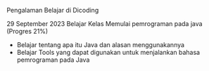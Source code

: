 Pengalaman Belajar di Dicoding

29 September 2023
Belajar Kelas Memulai pemrograman pada java (Progres 21%)
* Belajar tentang apa itu Java dan alasan menggunakannya
* Belajar Tools yang dapat digunakan untuk menjalankan bahasa pemrograman pada Java
